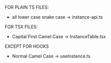 FOR PLAIN TS FILES:
 * all lower case snake case -> instance-api.ts

FOR TSX FILES:
 * Capital First Camel Case -> InstanceTable.tsx

EXCEPT FOR HOOKS
 * Normal Camel Case -> useInstance.ts